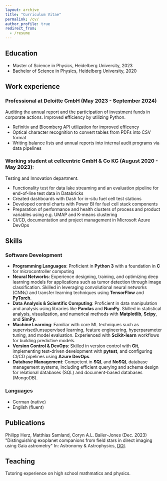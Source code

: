 ```yaml
---
layout: archive
title: "Curriculum Vitae"
permalink: /cv/
author_profile: true
redirect_from:
  - /resume
---
```


## Education
* Master of Science in Physics, Heidelberg University, 2023
* Bachelor of Science in Physics, Heidelberg University, 2020

## Work experience
### Professional at Deloitte GmbH (May 2023 - September 2024)

Auditing the annual report and the participation of investment funds in corporate actions. Improved efficiency by utilizing Python.
  * Refinitiv and Bloomberg API utilization for improved efficency
  * Optical character recognition to convert tables from PDFs into CSV format
  * Writing balance lists and annual reports into internal audit programs via data pipelines

### Working student at cellcentric GmbH & Co KG (August 2020 - May 2023):

Testing and Innovation department.
* Functionality test for data lake streaming and an evaluation pipeline for end-of-line test data in
Databricks
* Created dashboards with Dash for in-situ fuel cell test stations
* Developed control charts with Power BI for fuel cell stack components
* Preparation of performance and health clusters of process and product variables using e.g.
UMAP and K-means clustering
* CI/CD, documentation and project management in Microsoft Azure DevOps

  
## Skills

### Software Development
* **Programming Languages**: Proficient in **Python 3** with a foundation in **C** for microcontroller computing
* **Neural Networks**: Experience designing, training, and optimizing deep learning models for applications such as tumor detection through image classification. Skilled in leveraging convolutional neural networks (CNNs) and transfer learning techniques using **TensorFlow** and **PyTorch**.
* **Data Analysis & Scientific Computing**: Proficient in data manipulation and analysis using libraries like **Pandas** and **NumPy**. Skilled in statistical analysis, visualization, and numerical methods with **Matplotlib**, **Scipy**, and **SimPy**.
* **Machine Learning**: Familiar with core ML techniques such as supervised/unsupervised learning, feature engineering, hyperparameter tuning, and model evaluation. Experienced with **Scikit-learn** workflows for building predictive models.
* **Version Control & DevOps**: Skilled in version control with **Git**, implementing test-driven development with **pytest**, and configuring CI/CD pipelines using **Azure DevOps**.
* **Database Management**: Competent in **SQL** and **NoSQL** database management systems, including efficient querying and schema design for relational databases (SQL) and document-based databases (MongoDB).

### Languages
* German (native)
* English (fluent)

## Publications
Philipp Herz, Matthias Samland, Coryn A.L. Bailer-Jones (Dec. 2023) "Distinguishing exoplanet companions from field stars in direct imaging using Gaia astrometry" In: Astronomy & Astrophysics, [DOI](https://doi.org/10.1051/0004-6361/202348496).
  
## Teaching
Tutoring experience on high school mathmatics and physics.
